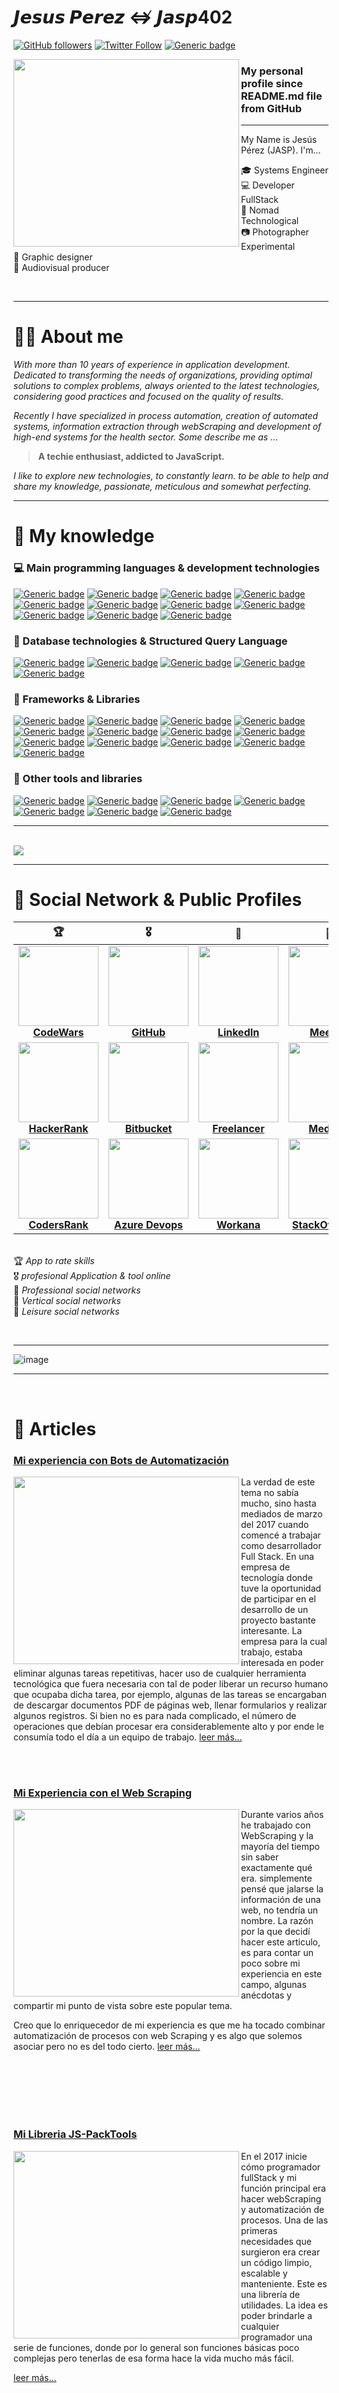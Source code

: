 # 𝙅𝙚𝙨𝙪𝙨 𝙋𝙚𝙧𝙚𝙯  ⇎  𝙅𝙖𝙨𝙥402
[![GitHub followers](https://img.shields.io/github/followers/jasp402.svg?style=social&label=Follow&maxAge=2592000)](https://github.com/jasp402?tab=followers)
[![Twitter Follow](https://img.shields.io/twitter/follow/jasp402)](https://twitter.com/jasp402)
[![Generic badge](https://img.shields.io/badge/follow%20@jasp402-359-brightgreen.svg?style=social&logo=instagram)](https://www.instagram.com/jasp402/)
<p>
  <img align="left" width="361" height="300" src="https://user-images.githubusercontent.com/8978470/83353568-1fb9c680-a319-11ea-80b4-21aa944133d1.png">
  
### My personal profile since **README.md** file from GitHub
---

My Name is Jesús Pérez (JASP).  I'm...

:mortar_board: Systems Engineer <br>
:computer: Developer FullStack <br>
:rocket: Nomad Technological <br>
:camera: Photographer Experimental <br>
:art: Graphic designer <br>
:movie_camera: Audiovisual producer <br>
</p>

<br>  

---
# 👨‍💼 About me
*With more than 10 years of experience in application development. Dedicated to transforming the needs of organizations, providing optimal solutions to complex problems, always oriented to the latest technologies, considering good practices and focused on the quality of results.*

*Recently I have specialized in process automation, creation of automated systems, information extraction through webScraping and development of high-end systems for the health sector. Some describe me as ...*

>**A techie enthusiast, addicted to JavaScript.**

*I like to explore new technologies, to constantly learn. to be able to help and share my knowledge, passionate, meticulous and somewhat perfecting.*
<br>

---
# 🧠 My knowledge
### :computer: Main programming languages & development technologies
[![Generic badge](https://img.shields.io/badge/NodeJS-87%25-brightgreen.svg?style=flat&logo=Node.js)](https://nodejs.org/)
[![Generic badge](https://img.shields.io/badge/JavaScript-94%25-brightgreen.svg?style=flat&logo=javascript)](https://javascript.info/)
[![Generic badge](https://img.shields.io/badge/PHP-82%25-brightgreen.svg?style=flat&logo=php)](https://www.php.net/)
[![Generic badge](https://img.shields.io/badge/Python-48%25-brightgreen.svg?style=flat&logo=python)](https://www.python.org/)
[![Generic badge](https://img.shields.io/badge/TypeScript-57%25-brightgreen.svg?style=flat&logo=typescript)](https://www.typescriptlang.org/docs/home.html)
[![Generic badge](https://img.shields.io/badge/HTML5-98%25-brightgreen.svg?style=flat&logo=html5)](https://html.spec.whatwg.org/multipage/)
[![Generic badge](https://img.shields.io/badge/Bash-35%25-brightgreen.svg?style=flat&logo=gnu-bash)](https://www.gnu.org/software/bash/manual/bash.html)
[![Generic badge](https://img.shields.io/badge/GraphQL-63%25-brightgreen.svg?style=flat&logo=graphql)](https://graphql.org/)
[![Generic badge](https://img.shields.io/badge/JSON-95%25-brightgreen.svg?style=flat&logo=json)](https://www.json.org/json-en.html)
[![Generic badge](https://img.shields.io/badge/Markdown-82%25-brightgreen.svg?style=flat&logo=markdown)](https://www.markdownguide.org/getting-started/)
[![Generic badge](https://img.shields.io/badge/NPM-✓-brightgreen.svg?style=flat&logo=npm)](https://www.npmjs.com/~jasp402)
<br>
### :floppy_disk: Database technologies & Structured Query Language
[![Generic badge](https://img.shields.io/badge/MongoDB-53%25-brightgreen.svg?style=flat&labelColor=40A4C4&logo=mongodb)](https://docs.mongodb.com/)
[![Generic badge](https://img.shields.io/badge/MySQL-74%25-brightgreen.svg?style=flat&labelColor=40A4C4&logo=mysql)](https://shields.io/)
[![Generic badge](https://img.shields.io/badge/SQLite-68%25-brightgreen.svg?style=flat&labelColor=40A4C4&logo=sqlite)](https://shields.io/)
[![Generic badge](https://img.shields.io/badge/MSSQL-40%25-brightgreen.svg?style=flat&labelColor=40A4C4&logo=microsoft-sql-server)](https://shields.io/)
[![Generic badge](https://img.shields.io/badge/IndexedDB-✓-brightgreen.svg?style=flat&labelColor=106d9f)](https://developer.mozilla.org/es/docs/Web/API/IndexedDB_API)
<br>
### :wrench: Frameworks & Libraries
[![Generic badge](https://img.shields.io/badge/ReactJS-✓-brightgreen.svg?style=flat&labelColor=106d9f&logo=react)](https://shields.io/)
[![Generic badge](https://img.shields.io/badge/Redux-✓-brightgreen.svg?style=flat&labelColor=106d9f&logo=redux)](https://shields.io/)
[![Generic badge](https://img.shields.io/badge/Bootstrap-✓-brightgreen.svg?style=flat&labelColor=106d9f&logo=bootstrap)](https://shields.io/)
[![Generic badge](https://img.shields.io/badge/TailwindCSS-✓-brightgreen.svg?style=flat&labelColor=106d9f&logo=tailwind-css)](https://shields.io/)
[![Generic badge](https://img.shields.io/badge/Apollo-✓-brightgreen.svg?style=flat&labelColor=106d9f&logo=apollo-graphql)](https://shields.io/)
[![Generic badge](https://img.shields.io/badge/CodeIgniter-✓-brightgreen.svg?style=flat&labelColor=106d9f&logo=codeigniter)](https://shields.io/)
[![Generic badge](https://img.shields.io/badge/Django-✓-brightgreen.svg?style=flat&labelColor=106d9f&logo=django)](https://shields.io/)
[![Generic badge](https://img.shields.io/badge/GIT-✓-brightgreen.svg?style=flat&labelColor=106d9f&logo=git)](https://shields.io/)
[![Generic badge](https://img.shields.io/badge/Gatsby-✓-brightgreen.svg?style=flat&labelColor=106d9f&logo=gatsby)](https://shields.io/)
[![Generic badge](https://img.shields.io/badge/MaterialUI-✓-brightgreen.svg?style=flat&labelColor=106d9f&logo=material-ui)](https://shields.io/)
[![Generic badge](https://img.shields.io/badge/MochaJS-✓-brightgreen.svg?style=flat&labelColor=106d9f&logo=mocha)](https://shields.io/)
[![Generic badge](https://img.shields.io/badge/Nodemon-✓-brightgreen.svg?style=flat&labelColor=106d9f&logo=nodemon)](https://shields.io/)
[![Generic badge](https://img.shields.io/badge/WordPress-✓-brightgreen.svg?style=flat&labelColor=106d9f&logo=wordpress)](https://shields.io/)
<br>
### :paperclip: Other tools and libraries
[![Generic badge](https://img.shields.io/badge/Selenium-✓-brightgreen.svg?style=flat&labelColor=106d9f)](https://www.selenium.dev/)
[![Generic badge](https://img.shields.io/badge/WDIO-✓-brightgreen.svg?style=flat&labelColor=106d9f)](https://webdriver.io/)
[![Generic badge](https://img.shields.io/badge/Sequelize-✓-brightgreen.svg?style=flat&labelColor=106d9f)](https://sequelize.org/)
[![Generic badge](https://img.shields.io/badge/Fluent%20UI-✓-brightgreen.svg?style=flat&labelColor=106d9f)](https://developer.microsoft.com/en-us/fluentui#/)
[![Generic badge](https://img.shields.io/badge/Puppeteer-✓-brightgreen.svg?style=flat&labelColor=106d9f)](https://pptr.dev/)
[![Generic badge](https://img.shields.io/badge/AutoIt-✓-brightgreen.svg?style=flat&labelColor=106d9f)](https://www.autoitscript.com/site/)
[![Generic badge](https://img.shields.io/badge/UI%20Path-✓-brightgreen.svg?style=flat&labelColor=106d9f)](https://www.uipath.com/es/)


---

<br>
<img align="center" src="https://user-images.githubusercontent.com/8978470/83573714-a32e1000-a4f1-11ea-9fcd-60bb04a30179.png">
<br>

---

# 💬 Social Network & Public Profiles 
| 🏆 | 🎖️ | 🥇 | 🥈 | 🥉 | 
| :----------:         | :----------:         | :----------:         |     :----------:      |          :----------: |
| <img height="128" width="128" src="https://res-2.cloudinary.com/crunchbase-production/image/upload/c_lpad,f_auto,q_auto:eco/v1400019742/pbpj9oxf1ipwrisnj9ia.png"/><br>[**CodeWars**](https://www.codewars.com/users/jasp402) |<img height="128" width="128" src="https://image.flaticon.com/icons/svg/1051/1051275.svg"/><br>[**GitHub**](https://github.com/jasp402/)|<img height="128" width="128" src="https://image.flaticon.com/icons/svg/1400/1400848.svg" /><br>[**LinkedIn**](https://www.linkedin.com/in/jasp402/)|<img height="128" width="128" src="https://upload.wikimedia.org/wikipedia/commons/6/6b/Meetup_Logo.png" /><br>[**Meetup**](https://www.meetup.com/es-ES/members/226119299/)|<img height="128" width="128" src="https://lh3.googleusercontent.com/ccWDU4A7fX1R24v-vvT480ySh26AYp97g1VrIB_FIdjRcuQB2JP2WdY7h_wVVAeSpg" /><br>[**Facebook**](https://www.facebook.com/jasp402/)
| <img height="128" width="128" src="https://upload.wikimedia.org/wikipedia/commons/4/40/HackerRank_Icon-1000px.png"/><br>[**HackerRank**](https://www.hackerrank.com/jasp402) |<img height="128" width="128" src="https://seeklogo.com/images/B/bitbucket-logo-D072214725-seeklogo.com.png" /><br>[**Bitbucket**](https://bitbucket.org/jasp402/)|<img height="128" width="128" src="https://seeklogo.com/images/F/freelancer-com-logo-2B5CE1A961-seeklogo.com.png" /><br>[**Freelancer**](https://www.freelancer.com.pe/u/jasp402)|<img height="128" width="128" src="https://cdn.jsdelivr.net/npm/simple-icons@v2/icons/medium.svg" /><br>[**Medium**](https://medium.com/@jasp402)|<img height="128" width="128" src="https://i.pinimg.com/originals/44/fc/66/44fc668932d042d2afd08c17ab863676.png" /><br>[**Twitter**](https://twitter.com/jasp402)
| <img height="128" width="128" src="https://encrypted-tbn0.gstatic.com/images?q=tbn%3AANd9GcQMIJjAgdwkUyVmRnHRs8qLARt32PR1aSnsSA&usqp=CAU"/><br>[**CodersRank**](https://profile.codersrank.io/user/jasp402) |<img height="128" width="128" src="https://www.forecast.app/hubfs/New%20Website%20/integrations-logos/Azure%20DevOps.png" /><br>[**Azure Devops**](https://dev.azure.com/jasp402/)|<img height="128" width="128" src="https://insiderlatam.com/wp-content/uploads/2019/07/Workana.jpg" /><br>[**Workana**](https://www.workana.com/freelancer/1a4fc72a83e82f2f2ef7190405f8c9ab)|<img height="128" width="128" src="https://juststickers.in/wp-content/uploads/2019/07/stackoverflow.png" /><br>[**StackOverflow**](https://stackoverflow.com/users/5420562/jasp402)|<img height="128" width="128" src="https://es.logodownload.org/wp-content/uploads/2018/10/instagram-logo1.png" /><br>[**Instagram**](https://www.instagram.com/jasp402/)




<br>🏆 *App to rate skills*
<br>🎖️ *profesional Application & tool online*
<br>🥇 *Professional social networks*
<br>🥈 *Vertical social networks*
<br>🥉 *Leisure social networks*

<br>

---

![image](https://user-images.githubusercontent.com/8978470/83754337-7123c780-a631-11ea-91d5-e68daa3820b0.png)

---

<br>

# 📜 Articles

### [Mi experiencia con Bots de Automatización](https://medium.com/@jasp402/mi-experiencia-con-bots-de-automatizaci%C3%B3n-e6a4fa24fe9f)
<img align="left" width="361" height="300" src="https://miro.medium.com/max/500/0*-igvfQIQdKLKAAvu">

La verdad de este tema no sabía mucho, sino hasta mediados de marzo del 2017 cuando comencé a trabajar como desarrollador Full Stack. En una empresa de tecnología donde tuve la oportunidad de participar en el desarrollo de un proyecto bastante interesante.
La empresa para la cual trabajo, estaba interesada en poder eliminar algunas tareas repetitivas, hacer uso de cualquier herramienta tecnológica que fuera necesaria con tal de poder liberar un recurso humano que ocupaba dicha tarea, por ejemplo, algunas de las tareas se encargaban de descargar documentos PDF de páginas web, llenar formularios y realizar algunos registros. Si bien no es para nada complicado, el número de operaciones que debían procesar era considerablemente alto y por ende le consumía todo el día a un equipo de trabajo.
[leer más...](https://medium.com/@jasp402/mi-experiencia-con-bots-de-automatizaci%C3%B3n-e6a4fa24fe9f)

<br><br>

### [Mi Experiencia con el Web Scraping](https://medium.com/@jasp402/mi-experiencia-con-el-web-scraping-d8eef6a32ebe)
<img align="left" width="361" height="300" src="https://miro.medium.com/max/1400/1*Xx8AgXP7RnOpNCD0FQIsqQ.jpeg"> 
Durante varios años he trabajado con WebScraping y la mayoría del tiempo sin saber exactamente qué era. simplemente pensé que jalarse la información de una web, no tendría un nombre. La razón por la que decidí hacer este articulo, es para contar un poco sobre mi experiencia en este campo, algunas anécdotas y compartir mi punto de vista sobre este popular tema.

Creo que lo enriquecedor de mi experiencia es que me ha tocado combinar automatización de procesos con web Scraping y es algo que solemos asociar pero no es del todo cierto.
[leer más...](https://medium.com/@jasp402/mi-experiencia-con-el-web-scraping-d8eef6a32ebe)

<br><br><br><br><br>

### [Mi Libreria JS-PackTools](https://medium.com/@jasp402/js-packtools-v1-0-40eff975546c)
<img align="left" width="361" height="300" src="https://user-images.githubusercontent.com/8978470/88339809-4df7c900-cd00-11ea-9c18-eb6085662ecb.png"> 
En el 2017 inicie cómo programador fullStack y mi función principal era hacer webScraping y automatización de procesos. Una de las primeras necesidades que surgieron era crear un código limpio, escalable y manteniente.
Este es una librería de utilidades. La idea es poder brindarle a cualquier programador una serie de funciones, donde por lo general son funciones básicas poco complejas pero tenerlas de esa forma hace la vida mucho más fácil.

[leer más...](https://medium.com/@jasp402/js-packtools-v1-0-40eff975546c)

<br>
<br>
<br>
<br>
<br>
<br>
<br>

---

![image](https://user-images.githubusercontent.com/8978470/86067554-bec9ff00-ba3a-11ea-86a1-dafa174d3579.png)

---

<br><br>

# 🔥 Projects created

[![ReadMe Card](https://github-readme-stats.vercel.app/api/pin/?username=jasp402&repo=js-packtools)](https://github.com/jasp402/js-packtools)
[![ReadMe Card](https://github-readme-stats.vercel.app/api/pin/?username=jasp402&repo=Download-Instagram-Picture)](https://github.com/jasp402/Download-Instagram-Picture)
[![ReadMe Card](https://github-readme-stats.vercel.app/api/pin/?username=jasp402&repo=js-challenges-terminal)](https://github.com/jasp402/js-challenges-terminal)
[![ReadMe Card](https://github-readme-stats.vercel.app/api/pin/?username=jasp402&repo=scraping-picture-instagram)](https://github.com/jasp402/scraping-picture-instagram)
[![ReadMe Card](https://github-readme-stats.vercel.app/api/pin/?username=jasp402&repo=easy-yopmail)](https://github.com/jasp402/easy-yopmail)
[![ReadMe Card](https://github-readme-stats.vercel.app/api/pin/?username=jasp402&repo=uniprint)](https://github.com/jasp402/uniprint)
